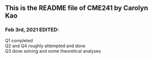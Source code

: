 ## This is the README file of CME241 by Carolyn Kao

### Feb 3rd, 2021 EDITED:
Q1 completed <br />
Q2 and Q4 roughly attempted and done <br />
Q3 done solving and some theoretical analyses

